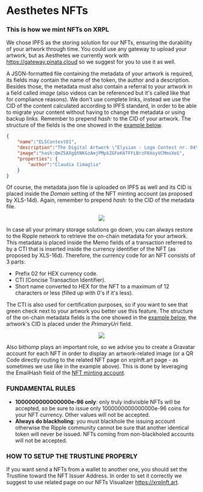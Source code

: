 # Aesthetes NFTs
### This is how we mint NFTs on XRPL

We chose IPFS as the storing solution for our NFTs, ensuring the durability of your artwork through time. You could use any gateway to upload your artwork, but as Aesthetes we currently work with https://gateway.pinata.cloud so we suggest for you to use it as well.

A JSON-formatted file containing the metadata of your artwork is required, its fields may contain the name of the token, the author and a description. 
Besides those, the metadata must also contain a referral to your artwork in a field called *image* (also videos can be referenced but it's called like that for compliance reasons).
We don't use complete links, instead we use the CID of the content calculated according to IPFS standard, in order to be able to migrate your content without having to change the metadata or using backup links. Remember to prepend *hash:* to the CID of your artwork.
The structure of the fields is the one showed in the [example below](https://gateway.pinata.cloud/ipfs/QmaULakAx6jUYFHvV8RcSY4kKuYJGY21L6JjNUkAAFJ2aN "NFT metadata.json").

```json
{
	"name":"ELSContest01",
	"description":"The Digital Artwork \"Elysian - Logo Contest nr. 04\" was created by Claudia Cimaglia for the Elsyian Logo Contest run on Twitter in the period 04th Aug - 03rd Sept 2021. NFT minted on the XRPL by Aesthetes S.R.L. - Milan.",
	"image":"hash:QmZ5AXgQtNKGzAmjPMpkZGFeK6TFFLBrzF6XoyVCMmsXeS",
	"properties": {
		"author":"Claudia Cimaglia"
	}
}
```
Of course, the metadata.json file is uploaded on IPFS as well and its CID is placed inside the *Domain* setting of the NFT minting account (as proposed by XLS-14d). Again, remember to prepend *hash:* to the CID of the metadata file.

<p align="center">
  <img src="https://user-images.githubusercontent.com/91289434/138886096-c95dc135-4780-4e5c-a8d9-bae62f7d1899.png">
</p>

In case all your primary storage solutions go down, you can always restore to the Ripple network to retrieve the on-chain metadata for your artwork. 
This metadata is placed inside the Memo fields of a transaction referred to by a CTI that is inserted inside the currency identifier of the NFT (as proposed by XLS-16d). Therefore, the currency code for an NFT consists of 3 parts: 
* Prefix 02 for HEX currency code.
* CTI (Concise Transaction Identifier).
* Short name converted to HEX for the NFT to a maximum of 12 characters or less (filled up with 0's if it's less).

The CTI is also used for certification purposes, so if you want to see that green check next to your artwork you better use this feature.
The structure of the on-chain metadata fields is the one showed in the [example below](https://bithomp.com/explorer/80668339B5A79B68858F5AB63D011016E3644AC91818FD1A5744CBB3C8FCE848 "NFT on-chain metadata"), the artwork's CID is placed under the *PrimaryUri* field.

<p align="center">
  <img src="https://user-images.githubusercontent.com/91289434/138886009-475b164b-4e6d-4049-b966-3398e9cfdbbe.png">
</p>

Also bithomp plays an important role, so we advise you to create a Gravatar account for each NFT in order to display an artwork-related image (or a QR Code  directly routing to the related NFT page on xrplnft.art page - as sometimes we use like in the example above). 
This is done by leveraging the EmailHash field of the [NFT minting account](https://bithomp.com/explorer/rrsDg7S7e7FPLJRLy3DXrzTSHYBfTeepm9 "NFT minting account").

### FUNDAMENTAL RULES
* **1000000000000000e-96 only**: only truly indivisible NFTs will be accepted, so be sure to issue only 1000000000000000e-96 coins for your NFT currency. Other values will not be accepted.
* **Always do blackholing**: you must blackhole the issuing account otherwise the Ripple community cannot be sure that another identical token will never be issued. NFTs coming from non-blackholed accounts will not be accepted.

### HOW TO SETUP THE TRUSTLINE PROPERLY
If you want send a NFTs from a wallet to another one, you should set the Trustline toward the NFT Issuer Address. In order to set it correctly we suggest to use related page on our NFTs Visualizer  https://xrplnft.art. 
